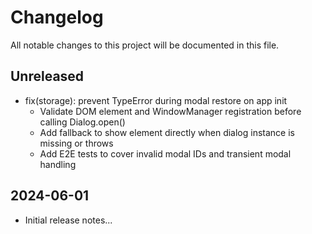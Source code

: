 # Changelog

All notable changes to this project will be documented in this file.

## Unreleased

- fix(storage): prevent TypeError during modal restore on app init
  - Validate DOM element and WindowManager registration before calling Dialog.open()
  - Add fallback to show element directly when dialog instance is missing or throws
  - Add E2E tests to cover invalid modal IDs and transient modal handling

## 2024-06-01

- Initial release notes... 

